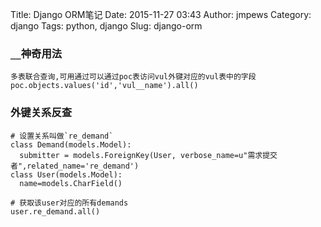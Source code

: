 Title: Django ORM笔记
Date: 2015-11-27 03:43
Author: jmpews
Category: django
Tags: python, django
Slug: django-orm

### `__`神奇用法

```
多表联合查询,可用通过可以通过poc表访问vul外键对应的vul表中的字段
poc.objects.values('id','vul__name').all()
```

### 外键关系反查

```
# 设置关系叫做`re_demand`
class Demand(models.Model):
  submitter = models.ForeignKey(User, verbose_name=u"需求提交者",related_name='re_demand')
class User(models.Model):
  name=models.CharField()

# 获取该user对应的所有demands
user.re_demand.all()
```
